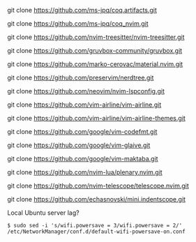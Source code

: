 git clone https://github.com/ms-jpq/coq.artifacts.git

git clone https://github.com/ms-jpq/coq_nvim.git

git clone https://github.com/nvim-treesitter/nvim-treesitter.git

git clone https://github.com/gruvbox-community/gruvbox.git

git clone https://github.com/marko-cerovac/material.nvim.git

git clone https://github.com/preservim/nerdtree.git

git clone https://github.com/neovim/nvim-lspconfig.git

git clone https://github.com/vim-airline/vim-airline.git

git clone https://github.com/vim-airline/vim-airline-themes.git

git clone https://github.com/google/vim-codefmt.git

git clone https://github.com/google/vim-glaive.git

git clone https://github.com/google/vim-maktaba.git

git clone https://github.com/nvim-lua/plenary.nvim.git

git clone https://github.com/nvim-telescope/telescope.nvim.git

git clone https://github.com/echasnovski/mini.indentscope.git

Local Ubuntu server lag?

```shell
$ sudo sed -i 's/wifi.powersave = 3/wifi.powersave = 2/' /etc/NetworkManager/conf.d/default-wifi-powersave-on.conf
```

